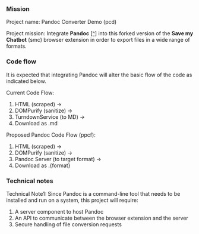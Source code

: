 ### Mission

Project name: Pandoc Converter Demo (pcd)

Project mission: Integrate **Pandoc** [[^]](https://pandoc.org/) into this forked version of the **Save my Chatbot** (smc) browser extension in order to export files in a wide range of formats.

### Code flow

It is expected that integrating Pandoc will alter the basic flow of the code as indicated below.

Current Code Flow:

1. HTML (scraped) →
2. DOMPurify (sanitize) →
3. TurndownService (to MD) →
4. Download as .md

Proposed Pandoc Code Flow (ppcf):

1. HTML (scraped) →
2. DOMPurify (sanitize) →
3. Pandoc Server (to target format) →
4. Download as .{format}

### Technical notes

Technical Note1: Since Pandoc is a command-line tool that needs to be installed and run on a system, this project will require:

1. A server component to host Pandoc
2. An API to communicate between the browser extension and the server
3. Secure handling of file conversion requests
